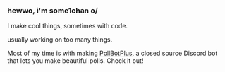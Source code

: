 ### hewwo, i'm some1chan o/

I make cool things, sometimes with code.

usually working on too many things.

Most of my time is with making [PollBotPlus](https://pollbotplus.com), a closed source Discord bot that lets you make beautiful polls. Check it out!
